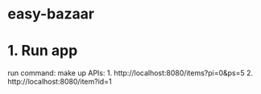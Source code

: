 # easy-bazaar
# 1. Run app
  run command: make up
  APIs:
    1. http://localhost:8080/items?pi=0&ps=5
    2. http://localhost:8080/item?id=1
